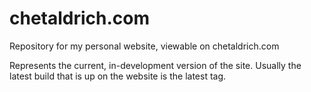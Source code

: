 chetaldrich.com
===============

Repository for my personal website, viewable on chetaldrich.com

Represents the current, in-development version of the site.
Usually the latest build that is up on the website is the latest tag.
